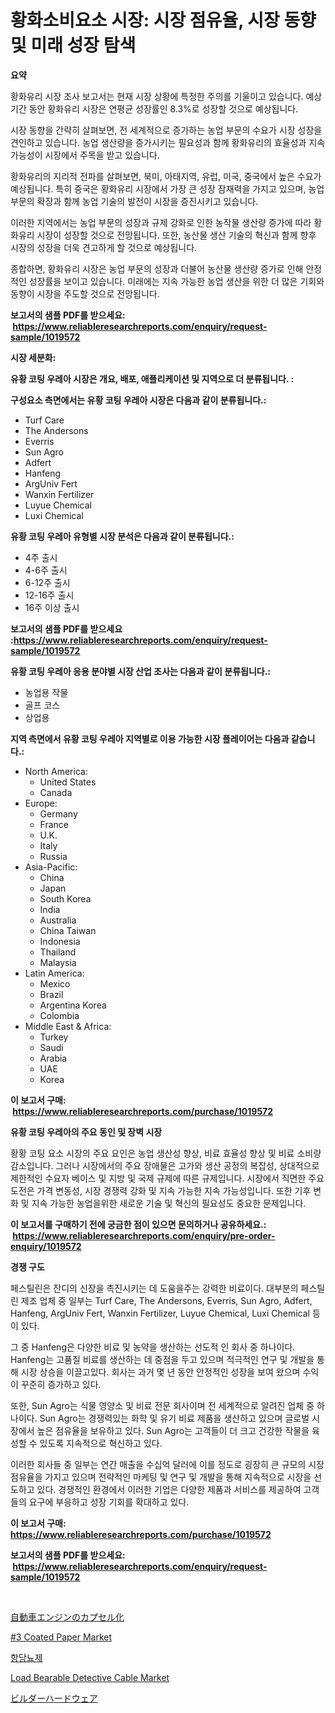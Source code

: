 <p><h1>황화소비요소 시장: 시장 점유율, 시장 동향 및 미래 성장 탐색</h1></p><p><strong>요약</strong></p>
<p><p>황화유리 시장 조사 보고서는 현재 시장 상황에 특정한 주의를 기울이고 있습니다. 예상 기간 동안 황화유리 시장은 연평균 성장률인 8.3%로 성장할 것으로 예상됩니다. </p><p>시장 동향을 간략히 살펴보면, 전 세계적으로 증가하는 농업 부문의 수요가 시장 성장을 견인하고 있습니다. 농업 생산량을 증가시키는 필요성과 함께 황화유리의 효율성과 지속 가능성이 시장에서 주목을 받고 있습니다. </p><p>황화유리의 지리적 전파를 살펴보면, 북미, 아태지역, 유럽, 미국, 중국에서 높은 수요가 예상됩니다. 특히 중국은 황화유리 시장에서 가장 큰 성장 잠재력을 가지고 있으며, 농업 부문의 확장과 함께 농업 기술의 발전이 시장을 증진시키고 있습니다.</p><p>이러한 지역에서는 농업 부문의 성장과 규제 강화로 인한 농작물 생산량 증가에 따라 황화유리 시장이 성장할 것으로 전망됩니다. 또한, 농산물 생산 기술의 혁신과 함께 향후 시장의 성장을 더욱 견고하게 할 것으로 예상됩니다.</p><p>종합하면, 황화유리 시장은 농업 부문의 성장과 더불어 농산물 생산량 증가로 인해 안정적인 성장률을 보이고 있습니다. 미래에는 지속 가능한 농업 생산을 위한 더 많은 기회와 동향이 시장을 주도할 것으로 전망됩니다.</p></p>
<p><strong>보고서의 샘플 PDF를 받으세요: &nbsp;<a href="https://www.reliableresearchreports.com/enquiry/request-sample/1019572">https://www.reliableresearchreports.com/enquiry/request-sample/1019572</a></strong></p>
<p><strong>시장 세분화:</strong></p>
<p><strong> 유황 코팅 우레아 시장은 개요, 배포, 애플리케이션 및 지역으로 더 분류됩니다. :</strong></p>
<p><strong>구성요소 측면에서는 유황 코팅 우레아 시장은 다음과 같이 분류됩니다.:</strong></p>
<p><ul><li>Turf Care</li><li>The Andersons</li><li>Everris</li><li>Sun Agro</li><li>Adfert</li><li>Hanfeng</li><li>ArgUniv Fert</li><li>Wanxin Fertilizer</li><li>Luyue Chemical</li><li>Luxi Chemical</li></ul></p>
<p><strong> 유황 코팅 우레아 유형별 시장 분석은 다음과 같이 분류됩니다.:</strong></p>
<p><ul><li>4주 출시</li><li>4-6주 출시</li><li>6-12주 출시</li><li>12-16주 출시</li><li>16주 이상 출시</li></ul></p>
<p><strong>보고서의 샘플 PDF를 받으세요 :<a href="https://www.reliableresearchreports.com/enquiry/request-sample/1019572">https://www.reliableresearchreports.com/enquiry/request-sample/1019572</a></strong></p>
<p><strong> 유황 코팅 우레아 응용 분야별 시장 산업 조사는 다음과 같이 분류됩니다.:</strong></p>
<p><ul><li>농업용 작물</li><li>골프 코스</li><li>상업용</li></ul></p>
<p><strong>지역 측면에서 유황 코팅 우레아 지역별로 이용 가능한 시장 플레이어는 다음과 같습니다.:</strong></p>
<p><ul>
    <li>
        North America:
        <ul>
            <li>United States</li>
            <li>Canada</li>
        </ul>
    </li>
    <li>
        Europe:
        <ul>
            <li>Germany</li>
            <li>France</li>
            <li>U.K.</li>
            <li>Italy</li>
            <li>Russia</li>
        </ul>
    </li>
    <li>
        Asia-Pacific:
        <ul>
            <li>China</li>
            <li>Japan</li>
            <li>South Korea</li>
            <li>India</li>
            <li>Australia</li>
            <li>China Taiwan</li>
            <li>Indonesia</li>
            <li>Thailand</li>
            <li>Malaysia</li>
        </ul>
    </li>
    <li>
        Latin America:
        <ul>
            <li>Mexico</li>
            <li>Brazil</li>
            <li>Argentina Korea</li>
            <li>Colombia</li>
        </ul>
    </li>
    <li>
        Middle East & Africa:
        <ul>
            <li>Turkey</li>
            <li>Saudi</li>
            <li>Arabia</li>
            <li>UAE</li>
            <li>Korea</li>
        </ul>
    </li>
    </ul></p>
<p><strong>이 보고서 구매: &nbsp;<a href="https://www.reliableresearchreports.com/purchase/1019572">https://www.reliableresearchreports.com/purchase/1019572</a></strong></p>
<p><strong>유황 코팅 우레아의 주요 동인 및 장벽 시장</strong></p>
<p><p>황황 코팅 요소 시장의 주요 요인은 농업 생산성 향상, 비료 효율성 향상 및 비료 소비량 감소입니다. 그러나 시장에서의 주요 장애물은 고가와 생산 공정의 복잡성, 상대적으로 제한적인 수요자 베이스 및 지방 및 국제 규제에 따른 규제입니다. 시장에서 직면한 주요 도전은 가격 변동성, 시장 경쟁력 강화 및 지속 가능한 지속 가능성입니다. 또한 기후 변화 및 지속 가능한 농업을위한 새로운 기술 및 혁신의 필요성도 중요한 문제입니다.</p></p>
<p><strong>이 보고서를 구매하기 전에 궁금한 점이 있으면 문의하거나 공유하세요.: &nbsp;<a href="https://www.reliableresearchreports.com/enquiry/pre-order-enquiry/1019572">https://www.reliableresearchreports.com/enquiry/pre-order-enquiry/1019572</a></strong></p>
<p><strong>경쟁 구도</strong></p>
<p><p>페스틸린은 잔디의 신장을 촉진시키는 데 도움을주는 강력한 비료이다. 대부분의 페스틸린 제조 업체 중 일부는 Turf Care, The Andersons, Everris, Sun Agro, Adfert, Hanfeng, ArgUniv Fert, Wanxin Fertilizer, Luyue Chemical, Luxi Chemical 등이 있다.</p><p>그 중 Hanfeng은 다양한 비료 및 농약을 생산하는 선도적 인 회사 중 하나이다. Hanfeng는 고품질 비료를 생산하는 데 중점을 두고 있으며 적극적인 연구 및 개발을 통해 시장 상승을 이끌고있다. 회사는 과거 몇 년 동안 안정적인 성장을 보여 왔으며 수익이 꾸준히 증가하고 있다.</p><p>또한, Sun Agro는 식물 영양소 및 비료 전문 회사이며 전 세계적으로 알려진 업체 중 하나이다. Sun Agro는 경쟁력있는 화학 및 유기 비료 제품을 생산하고 있으며 글로벌 시장에서 높은 점유율을 보유하고 있다. Sun Agro는 고객들이 더 크고 건강한 작물을 육성할 수 있도록 지속적으로 혁신하고 있다.</p><p>이러한 회사들 중 일부는 연간 매출을 수십억 달러에 이를 정도로 굉장히 큰 규모의 시장 점유율을 가지고 있으며 전략적인 마케팅 및 연구 및 개발을 통해 지속적으로 시장을 선도하고 있다. 경쟁적인 환경에서 이러한 기업은 다양한 제품과 서비스를 제공하여 고객들의 요구에 부응하고 성장 기회를 확대하고 있다.</p></p>
<p><strong>이 보고서 구매: &nbsp; <a href="https://www.reliableresearchreports.com/purchase/1019572">https://www.reliableresearchreports.com/purchase/1019572</a></strong></p>
<p><strong>보고서의 샘플 PDF를 받으세요: &nbsp;<a href="https://www.reliableresearchreports.com/enquiry/request-sample/1019572">https://www.reliableresearchreports.com/enquiry/request-sample/1019572</a></strong><strong></strong></p>
<p>&nbsp;</p>
<p><p><a href="https://github.com/adcxff01450218/Market-Research-Report-List-1/blob/main/1219119187822.md">自動車エンジンのカプセル化</a></p><p><a href="https://issuu.com/reportprime-2/docs/3-coated-paper-market-size-2030.pptx">#3 Coated Paper Market</a></p><p><a href="https://github.com/vsn7qpua81q/Market-Research-Report-List-1/blob/main/6198549187757.md">항당뇨제</a></p><p><a href="https://florentine-yuzu-f42.notion.site/Load-Bearable-Detective-Cable-Market-Provides-a-Comprehensive-Analysis-Including-a-Macro-Overview-of-d6367e8bc87c482bac9e9ccb86a0187f">Load Bearable Detective Cable Market</a></p><p><a href="https://github.com/xnljig2898992/Market-Research-Report-List-1/blob/main/7154639187821.md">ビルダーハードウェア</a></p></p>
